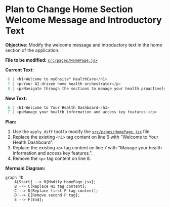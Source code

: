 # Plan to Change Home Section Welcome Message and Introductory Text

**Objective:** Modify the welcome message and introductory text in the home section of the application.

**File to be modified:** [`src/pages/HomePage.jsx`](src/pages/HomePage.jsx)

**Current Text:**
```jsx
 6 | <h1>Welcome to myOnsite™ HealthCare</h1>
 7 | <p>Your AI-driven home health orchestrator</p>
 8 | <p>Navigate through the sections to manage your health proactively.</p>
```

**New Text:**
```jsx
 6 | <h1>Welcome to Your Health Dashboard</h1>
 7 | <p>Manage your health information and access key features.</p>
```

**Plan:**

1.  Use the `apply_diff` tool to modify the [`src/pages/HomePage.jsx`](src/pages/HomePage.jsx) file.
2.  Replace the existing `<h1>` tag content on line 6 with "Welcome to Your Health Dashboard".
3.  Replace the existing `<p>` tag content on line 7 with "Manage your health information and access key features.".
4.  Remove the `<p>` tag content on line 8.

**Mermaid Diagram:**

```mermaid
graph TD
    A[Start] --> B{Modify HomePage.jsx};
    B --> C[Replace H1 tag content];
    C --> D[Replace first P tag content];
    D --> E[Remove second P tag];
    E --> F[End];